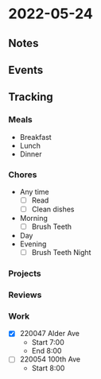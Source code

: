 # 2022-05-24
## Notes

## Events

## Tracking
### Meals
- Breakfast
- Lunch
- Dinner

### Chores
- Any time
	- [ ] Read
	- [ ] Clean dishes
- Morning
	- [ ] Brush Teeth
- Day
- Evening
	- [ ] Brush Teeth Night

### Projects

### Reviews

### Work
- [x] 220047 Alder Ave
	- Start 7:00
	- End 8:00
- [ ] 220054 100th Ave
	- Start 8:00

